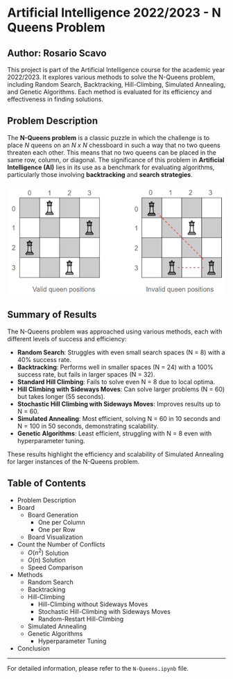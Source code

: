 # Artificial Intelligence 2022/2023 - N Queens Problem
## Author: Rosario Scavo


This project is part of the Artificial Intelligence course for the academic year 2022/2023. It explores various methods to solve the N-Queens problem, including Random Search, Backtracking, Hill-Climbing, Simulated Annealing, and Genetic Algorithms. Each method is evaluated for its efficiency and effectiveness in finding solutions.

## Problem Description
The **N-Queens problem** is a classic puzzle in which the challenge is to place *N* queens on an *N x N* chessboard in such a way that no two queens threaten each other. This means that no two queens can be placed in the same row, column, or diagonal. The significance of this problem in **Artificial Intelligence (AI)** lies in its use as a benchmark for evaluating algorithms, particularly those involving **backtracking** and **search strategies**.

![N-Queens](images/nqueens.png)

## Summary of Results

The N-Queens problem was approached using various methods, each with different levels of success and efficiency:

- **Random Search**: Struggles with even small search spaces (N = 8) with a 40% success rate.
- **Backtracking**: Performs well in smaller spaces (N = 24) with a 100% success rate, but fails in larger spaces (N = 32).
- **Standard Hill Climbing**: Fails to solve even N = 8 due to local optima.
- **Hill Climbing with Sideways Moves**: Can solve larger problems (N = 60) but takes longer (55 seconds).
- **Stochastic Hill Climbing with Sideways Moves**: Improves results up to N = 60.
- **Simulated Annealing**: Most efficient, solving N = 60 in 10 seconds and N = 100 in 50 seconds, demonstrating scalability.
- **Genetic Algorithms**: Least efficient, struggling with N = 8 even with hyperparameter tuning.

These results highlight the efficiency and scalability of Simulated Annealing for larger instances of the N-Queens problem.


## Table of Contents
- Problem Description
- Board
  - Board Generation
    - One per Column
    - One per Row
  - Board Visualization
- Count the Number of Conflicts
  - $O(n^2)$ Solution
  - $O(n)$ Solution
  - Speed Comparison
- Methods
  - Random Search
  - Backtracking
  - Hill-Climbing
    - Hill-Climbing without Sideways Moves
    - Stochastic Hill-Climbing with Sideways Moves
    - Random-Restart Hill-Climbing
  - Simulated Annealing
  - Genetic Algorithms
    - Hyperparameter Tuning
- Conclusion

---

For detailed information, please refer to the `N-Queens.ipynb` file.
